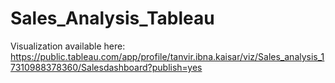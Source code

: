 # Sales_Analysis_Tableau

Visualization available here:
https://public.tableau.com/app/profile/tanvir.ibna.kaisar/viz/Sales_analysis_17310988378360/Salesdashboard?publish=yes
